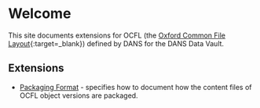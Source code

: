 Welcome
=======

This site documents extensions for OCFL (the [Oxford Common File Layout](https://ocfl.io/){:target=_blank}) defined by DANS for the DANS Data Vault.

Extensions
----------

* [Packaging Format](./packaging-format/) - specifies how to document how the content files of OCFL object versions are packaged.
